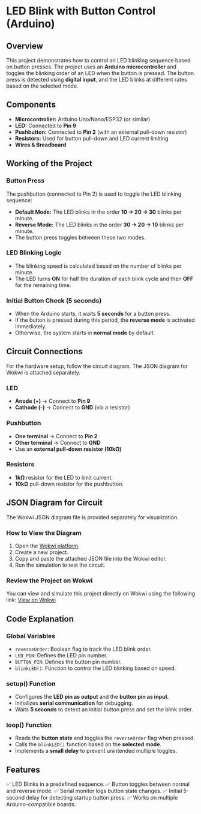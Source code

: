 # LED Blink with Button Control (Arduino)

## Overview
This project demonstrates how to control an LED blinking sequence based on button presses. The project uses an **Arduino microcontroller** and toggles the blinking order of an LED when the button is pressed. The button press is detected using **digital input**, and the LED blinks at different rates based on the selected mode.

## Components
- **Microcontroller:** Arduino Uno/Nano/ESP32 (or similar)
- **LED:** Connected to **Pin 9**
- **Pushbutton:** Connected to **Pin 2** (with an external pull-down resistor)
- **Resistors:** Used for button pull-down and LED current limiting
- **Wires & Breadboard**

## Working of the Project

### Button Press
The pushbutton (connected to Pin 2) is used to toggle the LED blinking sequence:

- **Default Mode:** The LED blinks in the order **10 → 20 → 30** blinks per minute.
- **Reverse Mode:** The LED blinks in the order **30 → 20 → 10** blinks per minute.
- The button press toggles between these two modes.

### LED Blinking Logic
- The blinking speed is calculated based on the number of blinks per minute.
- The LED turns **ON** for half the duration of each blink cycle and then **OFF** for the remaining time.

### Initial Button Check (5 seconds)
- When the Arduino starts, it waits **5 seconds** for a button press.
- If the button is pressed during this period, the **reverse mode** is activated immediately.
- Otherwise, the system starts in **normal mode** by default.

## Circuit Connections
For the hardware setup, follow the circuit diagram. The JSON diagram for Wokwi is attached separately.

### **LED**
- **Anode (+)** → Connect to **Pin 9**
- **Cathode (-)** → Connect to **GND** (via a resistor)

### **Pushbutton**
- **One terminal** → Connect to **Pin 2**
- **Other terminal** → Connect to **GND**
- Use an **external pull-down resistor (10kΩ)**

### **Resistors**
- **1kΩ** resistor for the LED to limit current.
- **10kΩ** pull-down resistor for the pushbutton.

## JSON Diagram for Circuit
The Wokwi JSON diagram file is provided separately for visualization.

### **How to View the Diagram**
1. Open the [Wokwi platform](https://wokwi.com/).
2. Create a new project.
3. Copy and paste the attached JSON file into the Wokwi editor.
4. Run the simulation to test the circuit.

### **Review the Project on Wokwi**
You can view and simulate this project directly on Wokwi using the following link:
[View on Wokwi](https://wokwi.com/projects/421686829195280385)

## Code Explanation

### **Global Variables**
- `reverseOrder`: Boolean flag to track the LED blink order.
- `LED_PIN`: Defines the LED pin number.
- `BUTTON_PIN`: Defines the button pin number.
- `blinkLED()`: Function to control the LED blinking based on speed.

### **setup() Function**
- Configures the **LED pin as output** and the **button pin as input**.
- Initializes **serial communication** for debugging.
- Waits **5 seconds** to detect an initial button press and set the blink order.

### **loop() Function**
- Reads the **button state** and toggles the `reverseOrder` flag when pressed.
- Calls the `blinkLED()` function based on the **selected mode**.
- Implements a **small delay** to prevent unintended multiple toggles.

## Features
✅ LED Blinks in a predefined sequence.
✅ Button toggles between normal and reverse mode.
✅ Serial monitor logs button state changes.
✅ Initial 5-second delay for detecting startup button press.
✅ Works on multiple Arduino-compatible boards.
